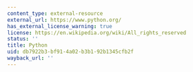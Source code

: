 ```yaml
---
content_type: external-resource
external_url: https://www.python.org/
has_external_license_warning: true
license: https://en.wikipedia.org/wiki/All_rights_reserved
status: ''
title: Python
uid: db7922b3-bf91-4a02-b3b1-92b1345cfb2f
wayback_url: ''
---
```


